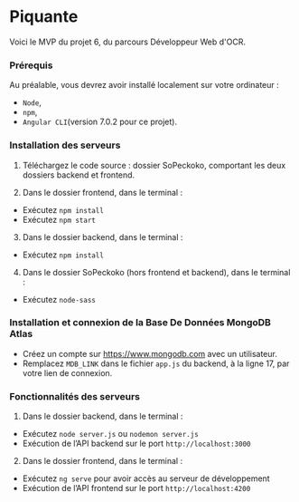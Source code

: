 # Piquante #

Voici le MVP du projet 6, du parcours Développeur Web d'OCR.


### Prérequis ###

Au préalable, vous devrez avoir installé localement sur votre ordinateur :
- `Node`, 
- `npm`,
- `Angular CLI`(version 7.0.2 pour ce projet).


### Installation des serveurs ###

1) Téléchargez le code source : dossier SoPeckoko, comportant les deux dossiers backend et frontend.

2) Dans le dossier frontend, dans le terminal : 
- Exécutez `npm install`
- Exécutez `npm start`

3) Dans le dossier backend, dans le terminal :  
- Exécutez `npm install` 

4) Dans le dossier SoPeckoko (hors frontend et backend), dans le terminal :  
- Exécutez `node-sass`


### Installation et connexion de la Base De Données MongoDB Atlas ###

- Créez un compte sur https://www.mongodb.com avec un utilisateur.
- Remplacez `MDB_LINK` dans le fichier `app.js` du backend, à la ligne 17, par votre lien de connexion.


### Fonctionnalités des serveurs ###

1) Dans le dossier backend, dans le terminal : 
- Exécutez `node server.js` ou `nodemon server.js`
- Exécution de l’API backend sur le port `http://localhost:3000`

2) Dans le dossier frontend, dans le terminal : 
- Exécutez `ng serve` pour avoir accès au serveur de développement
- Exécution de l’API frontend sur le port `http://localhost:4200`




